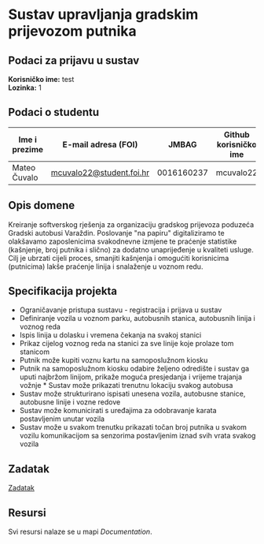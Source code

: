 

# Sustav upravljanja gradskim prijevozom putnika

## Podaci za prijavu u sustav

**Korisničko ime:** test  <br />
**Lozinka:** 1

## Podaci o studentu

Ime i prezime | E-mail adresa (FOI) | JMBAG | Github korisničko ime
------------  | ------------------- | ----- | ---------------------
Mateo Čuvalo  | mcuvalo22@student.foi.hr | 0016160237 | mcuvalo22


## Opis domene
Kreiranje softverskog rješenja za organizaciju gradskog prijevoza poduzeća Gradski autobusi Varaždin. Poslovanje "na papiru" digitaliziramo te olakšavamo zaposlenicima svakodnevne izmjene te praćenje statistike (kašnjenje, broj putnika i slično) za dodatno unaprijeđenje u kvaliteti usluge. Cilj je ubrzati cijeli proces, smanjiti kašnjenja i omogućiti korisnicima (putnicima) lakše praćenje linija i snalaženje u voznom redu.

## Specifikacija projekta
* Ograničavanje pristupa sustavu - registracija i prijava u sustav
* Definiranje vozila u voznom parku, autobusnih stanica, autobusnih linija i voznog reda
* Ispis linija u dolasku i vremena čekanja na svakoj stanici
* Prikaz cijelog voznog reda na stanici za sve linije koje prolaze tom stanicom
* Putnik može kupiti voznu kartu na samoposlužnom kiosku
* Putnik na samoposlužnom kiosku odabire željeno odredište i sustav ga uputi najbržom linijom, prikaže moguća presjedanja i vrijeme trajanja vožnje * Sustav može prikazati trenutnu lokaciju svakog autobusa
* Sustav može strukturirano ispisati unesena vozila, autobusne stanice, autobusne linije i vozne redove
* Sustav može komunicirati s uređajima za odobravanje karata postavljenim unutar vozila
* Sustav može u svakom trenutku prikazati točan broj putnika u svakom vozilu komunikacijom sa senzorima postavljenim iznad svih vrata svakog vozila

## Zadatak
[Zadatak](https://github.com/foivz/pi2024-zadace-mcuvalo22/blob/ea02f22cbbd9b3a6769f081ca94ae250a2a13f0d/Documentation/Zadatak%20-%20Gradski%20prijevoz.pdf)

## Resursi
Svi resursi nalaze se u mapi _Documentation_.
